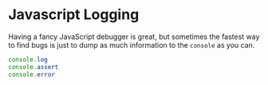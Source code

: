 # Javascript Logging

Having a fancy JavaScript debugger is great, but sometimes the fastest way to find bugs is just to dump as much
information to the `console` as you can.

```javascript
console.log
console.assert
console.error
```

